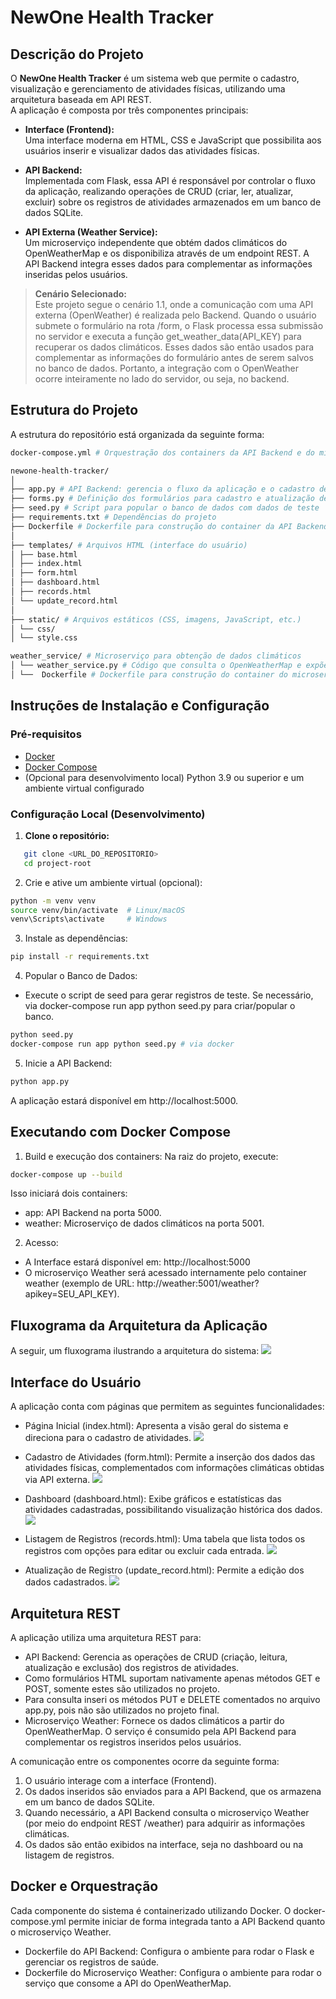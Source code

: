 # NewOne Health Tracker

## Descrição do Projeto

O **NewOne Health Tracker** é um sistema web que permite o cadastro, visualização e gerenciamento de atividades físicas, utilizando uma arquitetura baseada em API REST.  
A aplicação é composta por três componentes principais:

- **Interface (Frontend):**  
  Uma interface moderna em HTML, CSS e JavaScript que possibilita aos usuários inserir e visualizar dados das atividades físicas.

- **API Backend:**  
  Implementada com Flask, essa API é responsável por controlar o fluxo da aplicação, realizando operações de CRUD (criar, ler, atualizar, excluir) sobre os registros de atividades armazenados em um banco de dados SQLite.

- **API Externa (Weather Service):**  
  Um microserviço independente que obtém dados climáticos do OpenWeatherMap e os disponibiliza através de um endpoint REST. A API Backend integra esses dados para complementar as informações inseridas pelos usuários.

> **Cenário Selecionado:**  
> Este projeto segue o cenário 1.1, onde a comunicação com uma API externa (OpenWeather) é realizada pelo Backend. Quando o usuário submete o formulário na rota /form, o Flask processa essa submissão no servidor e executa a função get_weather_data(API_KEY) para recuperar os dados climáticos. Esses dados são então usados para complementar as informações do formulário antes de serem salvos no banco de dados. Portanto, a integração com o OpenWeather ocorre inteiramente no lado do servidor, ou seja, no backend.

## Estrutura do Projeto

A estrutura do repositório está organizada da seguinte forma:
```graphql
docker-compose.yml # Orquestração dos containers da API Backend e do microserviço Weather

newone-health-tracker/
│
├── app.py # API Backend: gerencia o fluxo da aplicação e o cadastro de atividades 
├── forms.py # Definição dos formulários para cadastro e atualização de dados (Flask-WTF) 
├── seed.py # Script para popular o banco de dados com dados de teste 
├── requirements.txt # Dependências do projeto 
├── Dockerfile # Dockerfile para construção do container da API Backend 
│ 
├── templates/ # Arquivos HTML (interface do usuário) 
│ ├── base.html 
│ ├── index.html 
│ ├── form.html 
│ ├── dashboard.html 
│ ├── records.html 
│ └── update_record.html 
│ 
├── static/ # Arquivos estáticos (CSS, imagens, JavaScript, etc.) 
│ └── css/ 
│ └── style.css 

weather_service/ # Microserviço para obtenção de dados climáticos
│ └── weather_service.py # Código que consulta o OpenWeatherMap e expõe o endpoint REST (/weather) 
│ └──  Dockerfile # Dockerfile para construção do container do microserviço Weather
```


## Instruções de Instalação e Configuração

### Pré-requisitos

- [Docker](https://docs.docker.com/get-docker/)
- [Docker Compose](https://docs.docker.com/compose/install/)
- (Opcional para desenvolvimento local) Python 3.9 ou superior e um ambiente virtual configurado

### Configuração Local (Desenvolvimento)

1. **Clone o repositório:**
```bash
   git clone <URL_DO_REPOSITORIO>
   cd project-root
```
2. Crie e ative um ambiente virtual (opcional):
```bash
python -m venv venv
source venv/bin/activate  # Linux/macOS
venv\Scripts\activate     # Windows
```
3. Instale as dependências:
```bash
pip install -r requirements.txt
```
4. Popular o Banco de Dados:
 - Execute o script de seed para gerar registros de teste. Se necessário, via docker-compose run app python seed.py para criar/popular o banco.
```bash
python seed.py
docker-compose run app python seed.py # via docker
```
5. Inicie a API Backend:
```bash
python app.py
```
A aplicação estará disponível em http://localhost:5000.

## Executando com Docker Compose
1. Build e execução dos containers: Na raiz do projeto, execute:
```bash
docker-compose up --build
```
Isso iniciará dois containers:
  * app: API Backend na porta 5000.
  * weather: Microserviço de dados climáticos na porta 5001.

2. Acesso:
  * A Interface estará disponível em: http://localhost:5000
  * O microserviço Weather será acessado internamente pelo container weather (exemplo de URL: http://weather:5001/weather?apikey=SEU_API_KEY).

## Fluxograma da Arquitetura da Aplicação
A seguir, um fluxograma ilustrando a arquitetura do sistema:
![](/src/images/cenario1_1.png)

## Interface do Usuário
A aplicação conta com páginas que permitem as seguintes funcionalidades:

* Página Inicial (index.html):
Apresenta a visão geral do sistema e direciona para o cadastro de atividades.
![](/src/images/pagina_index.png)

* Cadastro de Atividades (form.html):
Permite a inserção dos dados das atividades físicas, complementados com informações climáticas obtidas via API externa.
![](src/images/pagina_form.png)

* Dashboard (dashboard.html):
Exibe gráficos e estatísticas das atividades cadastradas, possibilitando visualização histórica dos dados.
![](src/images/pagina_dashboard.png)

* Listagem de Registros (records.html):
Uma tabela que lista todos os registros com opções para editar ou excluir cada entrada.
![](src/images/pagina_records.png)

* Atualização de Registro (update_record.html):
Permite a edição dos dados cadastrados.
![](src/images/pagina_update_record.png)

## Arquitetura REST
A aplicação utiliza uma arquitetura REST para:
* API Backend: Gerencia as operações de CRUD (criação, leitura, atualização e exclusão) dos registros de atividades.
* Como formulários HTML suportam nativamente apenas métodos GET e POST, somente estes são utilizados no projeto.
* Para consulta inseri os métodos PUT e DELETE comentados no arquivo app.py, pois não são utilizados no projeto final.
* Microserviço Weather: Fornece os dados climáticos a partir do OpenWeatherMap. O serviço é consumido pela API Backend para complementar os registros inseridos pelos usuários.

A comunicação entre os componentes ocorre da seguinte forma:
1. O usuário interage com a interface (Frontend).
2. Os dados inseridos são enviados para a API Backend, que os armazena em um banco de dados SQLite.
3. Quando necessário, a API Backend consulta o microserviço Weather (por meio do endpoint REST /weather) para adquirir as informações climáticas.
4. Os dados são então exibidos na interface, seja no dashboard ou na listagem de registros.

## Docker e Orquestração
Cada componente do sistema é containerizado utilizando Docker. O docker-compose.yml permite iniciar de forma integrada tanto a API Backend quanto o microserviço Weather.
* Dockerfile do API Backend: Configura o ambiente para rodar o Flask e gerenciar os registros de saúde.
* Dockerfile do Microserviço Weather: Configura o ambiente para rodar o serviço que consome a API do OpenWeatherMap.
